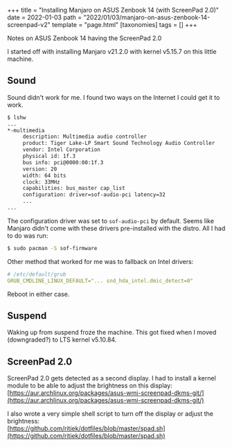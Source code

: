 +++
title = "Installing Manjaro on ASUS Zenbook 14 (with ScreenPad 2.0)"
date = 2022-01-03
path = "2022/01/03/manjaro-on-asus-zenbook-14-screenpad-v2"
template = "page.html"
[taxonomies]
tags = []
+++

Notes on ASUS Zenbook 14 having the ScreenPad 2.0

I started off with installing Manjaro v21.2.0 with kernel v5.15.7 on this little machine.

## Sound

Sound didn't work for me. I found two ways on the Internet I could get it to work.
```bash
$ lshw
...
*-multimedia
     description: Multimedia audio controller
     product: Tiger Lake-LP Smart Sound Technology Audio Controller
     vendor: Intel Corporation
     physical id: 1f.3
     bus info: pci@0000:00:1f.3
     version: 20
     width: 64 bits
     clock: 33MHz
     capabilities: bus_master cap_list
     configuration: driver=sof-audio-pci latency=32
     ...
...
```

The configuration driver was set to `sof-audio-pci` by default. Seems like Manjaro didn't
come with these drivers pre-installed with the distro. All I had to do was run:
```bash
$ sudo pacman -S sof-firmware
```

Other method that worked for me was to fallback on Intel drivers:
```yaml
# /etc/default/grub
GRUB_CMDLINE_LINUX_DEFAULT="... snd_hda_intel.dmic_detect=0"
```

Reboot in either case.

## Suspend

Waking up from suspend froze the machine. This got fixed when I moved (downgraded?) to LTS
kernel v5.10.84.

## ScreenPad 2.0

ScreenPad 2.0 gets detected as a second display. I had to install a kernel module to be able to
adjust the brightness on this display:<br>
[https://aur.archlinux.org/packages/asus-wmi-screenpad-dkms-git/](https://aur.archlinux.org/packages/asus-wmi-screenpad-dkms-git/)

I also wrote a very simple shell script to turn off the display or adjust the brightness:<br>
[https://github.com/ritiek/dotfiles/blob/master/spad.sh](https://github.com/ritiek/dotfiles/blob/master/spad.sh)
